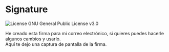 # Signature
![License GNU General Public License v3.0](https://img.shields.io/badge/License-GNU%20General%20Public%20License%20v3.0-blue)

He creado esta firma para mi correo electrónico, si quieres puedes hacerle algunos cambios y usarlo.  
Aquí te dejo una captura de pantalla de la firma.  
